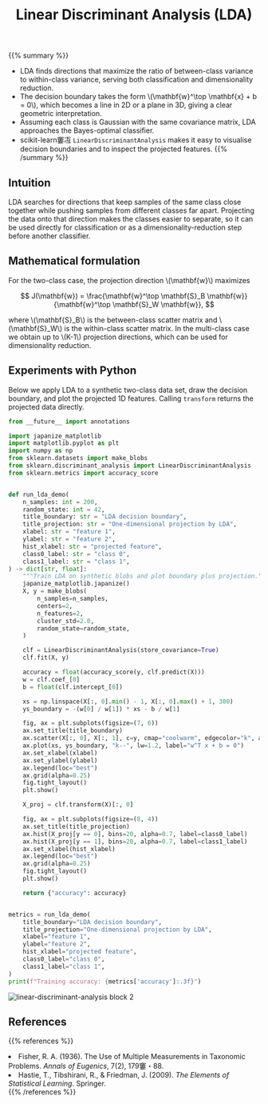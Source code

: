﻿---
title: "Linear Discriminant Analysis (LDA)"
pre: "2.2.4 "
weight: 4
title_suffix: "Learn directions that separate classes"
---

{{% summary %}}
- LDA finds directions that maximize the ratio of between-class variance to within-class variance, serving both classification and dimensionality reduction.
- The decision boundary takes the form \\(\mathbf{w}^\top \mathbf{x} + b = 0\\), which becomes a line in 2D or a plane in 3D, giving a clear geometric interpretation.
- Assuming each class is Gaussian with the same covariance matrix, LDA approaches the Bayes-optimal classifier.
- scikit-learn窶冱 `LinearDiscriminantAnalysis` makes it easy to visualise decision boundaries and to inspect the projected features.
{{% /summary %}}

## Intuition
LDA searches for directions that keep samples of the same class close together while pushing samples from different classes far apart. Projecting the data onto that direction makes the classes easier to separate, so it can be used directly for classification or as a dimensionality-reduction step before another classifier.

## Mathematical formulation
For the two-class case, the projection direction \\(\mathbf{w}\\) maximizes

$$
J(\mathbf{w}) = \frac{\mathbf{w}^\top \mathbf{S}_B \mathbf{w}}{\mathbf{w}^\top \mathbf{S}_W \mathbf{w}},
$$

where \\(\mathbf{S}_B\\) is the between-class scatter matrix and \\(\mathbf{S}_W\\) is the within-class scatter matrix. In the multi-class case we obtain up to \\(K-1\\) projection directions, which can be used for dimensionality reduction.

## Experiments with Python
Below we apply LDA to a synthetic two-class data set, draw the decision boundary, and plot the projected 1D features. Calling `transform` returns the projected data directly.

```python
from __future__ import annotations

import japanize_matplotlib
import matplotlib.pyplot as plt
import numpy as np
from sklearn.datasets import make_blobs
from sklearn.discriminant_analysis import LinearDiscriminantAnalysis
from sklearn.metrics import accuracy_score


def run_lda_demo(
    n_samples: int = 200,
    random_state: int = 42,
    title_boundary: str = "LDA decision boundary",
    title_projection: str = "One-dimensional projection by LDA",
    xlabel: str = "feature 1",
    ylabel: str = "feature 2",
    hist_xlabel: str = "projected feature",
    class0_label: str = "class 0",
    class1_label: str = "class 1",
) -> dict[str, float]:
    """Train LDA on synthetic blobs and plot boundary plus projection."""
    japanize_matplotlib.japanize()
    X, y = make_blobs(
        n_samples=n_samples,
        centers=2,
        n_features=2,
        cluster_std=2.0,
        random_state=random_state,
    )

    clf = LinearDiscriminantAnalysis(store_covariance=True)
    clf.fit(X, y)

    accuracy = float(accuracy_score(y, clf.predict(X)))
    w = clf.coef_[0]
    b = float(clf.intercept_[0])

    xs = np.linspace(X[:, 0].min() - 1, X[:, 0].max() + 1, 300)
    ys_boundary = -(w[0] / w[1]) * xs - b / w[1]

    fig, ax = plt.subplots(figsize=(7, 6))
    ax.set_title(title_boundary)
    ax.scatter(X[:, 0], X[:, 1], c=y, cmap="coolwarm", edgecolor="k", alpha=0.8)
    ax.plot(xs, ys_boundary, "k--", lw=1.2, label="w^T x + b = 0")
    ax.set_xlabel(xlabel)
    ax.set_ylabel(ylabel)
    ax.legend(loc="best")
    ax.grid(alpha=0.25)
    fig.tight_layout()
    plt.show()

    X_proj = clf.transform(X)[:, 0]

    fig, ax = plt.subplots(figsize=(8, 4))
    ax.set_title(title_projection)
    ax.hist(X_proj[y == 0], bins=20, alpha=0.7, label=class0_label)
    ax.hist(X_proj[y == 1], bins=20, alpha=0.7, label=class1_label)
    ax.set_xlabel(hist_xlabel)
    ax.legend(loc="best")
    ax.grid(alpha=0.25)
    fig.tight_layout()
    plt.show()

    return {"accuracy": accuracy}


metrics = run_lda_demo(
    title_boundary="LDA decision boundary",
    title_projection="One-dimensional projection by LDA",
    xlabel="feature 1",
    ylabel="feature 2",
    hist_xlabel="projected feature",
    class0_label="class 0",
    class1_label="class 1",
)
print(f"Training accuracy: {metrics['accuracy']:.3f}")

```


![linear-discriminant-analysis block 2](/images/basic/classification/linear-discriminant-analysis_block01_en.png)

## References
{{% references %}}
<li>Fisher, R. A. (1936). The Use of Multiple Measurements in Taxonomic Problems. <i>Annals of Eugenics</i>, 7(2), 179窶・88.</li>
<li>Hastie, T., Tibshirani, R., &amp; Friedman, J. (2009). <i>The Elements of Statistical Learning</i>. Springer.</li>
{{% /references %}}

